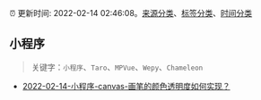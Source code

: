 :alarm_clock: 更新时间: 2022-02-14 02:46:08。[来源分类](../README.md)、[标签分类](../TAGS.md)、[时间分类](../TIMELINE.md)

## 小程序


> 关键字：`小程序`、`Taro`、`MPVue`、`Wepy`、`Chameleon`



- [2022-02-14-小程序-canvas-画笔的颜色透明度如何实现？](https://www.v2ex.com/t/833671) 